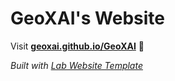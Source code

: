 
# GeoXAI's Website

Visit **[geoxai.github.io/GeoXAI](https://geoxai.github.io/GeoXAI)** 🚀

_Built with [Lab Website Template](https://greene-lab.gitbook.io/lab-website-template-docs)_
